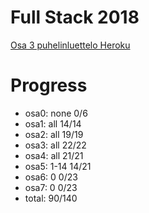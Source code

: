 # Full Stack 2018

[Osa 3 puhelinluettelo Heroku](https://osa3-puhelinluettelo.herokuapp.com/)

# Progress

+ osa0: none		0/6
+ osa1: all			14/14
+ osa2: all			19/19
+ osa3: all			22/22
+ osa4: all			21/21
+ osa5: 1-14		14/21
+ osa6: 0			0/23
+ osa7: 0			0/23
+ total: 			90/140
